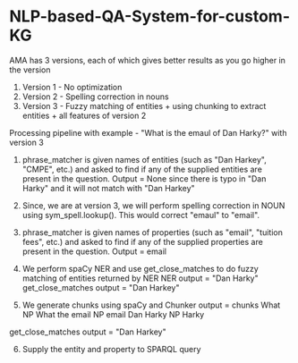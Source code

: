 # NLP-based-QA-System-for-custom-KG

AMA has 3 versions, each of which gives better results as you go higher in the version
1. Version 1 - No optimization
2. Version 2 - Spelling correction in nouns
3. Version 3 - Fuzzy matching of entities + using chunking to extract entities + all features of version 2

Processing pipeline with example -
"What is the emaul of Dan Harky?" with version 3

1. phrase_matcher is given names of entities (such as "Dan Harkey", "CMPE", etc.) and asked to find if any of the supplied entities are present in the question.
Output = None since there is typo in "Dan Harky" and it will not match with "Dan Harkey"

2. Since, we are at version 3, we will perform spelling correction in NOUN using sym_spell.lookup(). This would correct "emaul" to "email".

3. phrase_matcher is given names of properties (such as "email", "tuition fees", etc.) and asked to find if any of the supplied properties are present in the question.
Output = email

4. We perform spaCy NER and use get_close_matches to do fuzzy matching of entities returned by NER
NER output = "Dan Harky" <PERSON>
get_close_matches output = "Dan Harkey"
  
5. We generate chunks using spaCy and 
Chunker output =
chunks
What NP What
the email NP email
Dan Harky NP Harky

get_close_matches output = "Dan Harkey"

6. Supply the entity and property to SPARQL query
